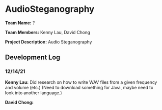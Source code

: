 # AudioSteganography

**Team Name:** ?

**Team Members:** Kenny Lau, David Chong

**Project Description:** Audio Steganography


## Development Log
### 12/14/21
**Kenny Lau:** Did research on how to write WAV files from a given frequency and volume (etc.) (Need to download something for Java, maybe need to look into another language.)

**David Chong:**
